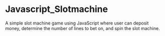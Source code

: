# Javascript_Slotmachine
A simple slot machine game using JavaScript where user can deposit money, determine the number of lines to bet on, and spin the slot machine. 
